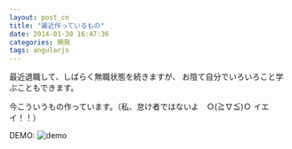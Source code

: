 ```yaml
---
layout: post_cn
title: "最近作っているもの"
date: 2014-01-30 16:47:36
categories: 開発
tags: angularjs
---
```


最近退職して、しばらく無職状態を続きますが、
お陰て自分でいろいろこと学ぶこともできます。

今こういうもの作っています。（私、怠け者ではないよ　Ｏ(≧∇≦)Ｏ イエイ！！）

DEMO:
![demo](http://picforxyjp.qiniudn.com/DEMO2.gif)
 


